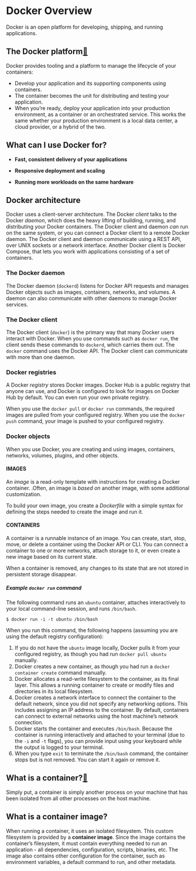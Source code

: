 # Docker Overview

Docker is an open platform for developing, shipping, and running applications. 



## The Docker platform[🔗](https://docs.docker.com/get-started/overview/#the-docker-platform)

Docker provides tooling and a platform to manage the lifecycle of your containers:

- Develop your application and its supporting components using containers.
- The container becomes the unit for distributing and testing your application.
- When you’re ready, deploy your application into your production environment, as a container or an orchestrated service. This works the same whether your production environment is a local data center, a cloud provider, or a hybrid of the two.

## What can I use Docker for?

* **Fast, consistent delivery of your applications**

* **Responsive deployment and scaling**
* **Running more workloads on the same hardware**

## Docker architecture

Docker uses a client-server architecture. The Docker *client* talks to the Docker *daemon*, which does the heavy lifting of building, running, and distributing your Docker containers. The Docker client and daemon *can* run on the same system, or you can connect a Docker client to a remote Docker daemon. The Docker client and daemon communicate using a REST API, over UNIX sockets or a network interface. Another Docker client is Docker Compose, that lets you work with applications consisting of a set of containers.

### The Docker daemon

The Docker daemon (`dockerd`) listens for Docker API requests and manages Docker objects such as images, containers, networks, and volumes. A daemon can also communicate with other daemons to manage Docker services.

### The Docker client

The Docker client (`docker`) is the primary way that many Docker users interact with Docker. When you use commands such as `docker run`, the client sends these commands to `dockerd`, which carries them out. The `docker` command uses the Docker API. The Docker client can communicate with more than one daemon.

### Docker registries

A Docker *registry* stores Docker images. Docker Hub is a public registry that anyone can use, and Docker is configured to look for images on Docker Hub by default. You can even run your own private registry.

When you use the `docker pull` or `docker run` commands, the required images are pulled from your configured registry. When you use the `docker push` command, your image is pushed to your configured registry.

### Docker objects

When you use Docker, you are creating and using images, containers, networks, volumes, plugins, and other objects. 

#### IMAGES

An *image* is a read-only template with instructions for creating a Docker container. .Often, an image is *based on* another image, with some additional customization.

To build your own image, you create a *Dockerfile* with a simple syntax for defining the steps needed to create the image and run it.

#### CONTAINERS

A container is a runnable instance of an image. You can create, start, stop, move, or delete a container using the Docker API or CLI. You can connect a container to one or more networks, attach storage to it, or even create a new image based on its current state.

 When a container is removed, any changes to its state that are not stored in persistent storage disappear.

##### Example `docker run` command

The following command runs an `ubuntu` container, attaches interactively to your local command-line session, and runs `/bin/bash`.

```
$ docker run -i -t ubuntu /bin/bash
```

When you run this command, the following happens (assuming you are using the default registry configuration):

1. If you do not have the `ubuntu` image locally, Docker pulls it from your configured registry, as though you had run `docker pull ubuntu` manually.
2. Docker creates a new container, as though you had run a `docker container create` command manually.
3. Docker allocates a read-write filesystem to the container, as its final layer. This allows a running container to create or modify files and directories in its local filesystem.
4. Docker creates a network interface to connect the container to the default network, since you did not specify any networking options. This includes assigning an IP address to the container. By default, containers can connect to external networks using the host machine’s network connection.
5. Docker starts the container and executes `/bin/bash`. Because the container is running interactively and attached to your terminal (due to the `-i` and `-t` flags), you can provide input using your keyboard while the output is logged to your terminal.
6. When you type `exit` to terminate the `/bin/bash` command, the container stops but is not removed. You can start it again or remove it.

## What is a container?[🔗](https://docs.docker.com/get-started/#what-is-a-container)

Simply put, a container is simply another process on your machine that has been isolated from all other processes on the host machine. 

## What is a container image?

When running a container, it uses an isolated filesystem. This custom filesystem is provided by a **container image**. Since the image contains the container’s filesystem, it must contain everything needed to run an application - all dependencies, configuration, scripts, binaries, etc. The image also contains other configuration for the container, such as environment variables, a default command to run, and other metadata.